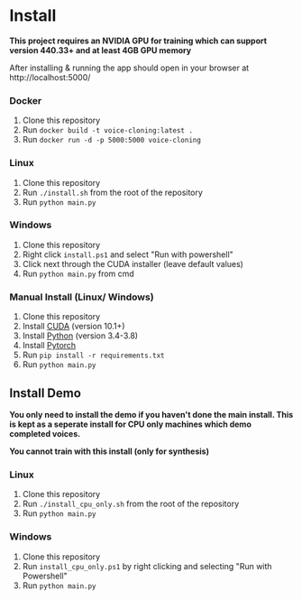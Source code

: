 # Install
**This project requires an NVIDIA GPU for training which can support version 440.33+ and at least 4GB GPU memory**

After installing & running the app should open in your browser at http://localhost:5000/

### Docker
1. Clone this repository
2. Run `docker build -t voice-cloning:latest .`
3. Run `docker run -d -p 5000:5000 voice-cloning`

### Linux
1. Clone this repository
2. Run `./install.sh` from the root of the repository
3. Run `python main.py`

### Windows
1. Clone this repository
2. Right click `install.ps1` and select "Run with powershell"
3. Click next through the CUDA installer (leave default values)
4. Run `python main.py` from cmd

### Manual Install (Linux/ Windows)
1. Clone this repository
2. Install [CUDA](https://developer.nvidia.com/cuda-zone) (version 10.1+)
3. Install [Python](https://www.python.org/) (version 3.4-3.8)
4. Install [Pytorch](https://pytorch.org/)
5. Run `pip install -r requirements.txt`
5. Run `python main.py`

## Install Demo

**You only need to install the demo if you haven't done the main install. This is kept as a seperate install for CPU only machines which demo completed voices.**

**You cannot train with this install (only for synthesis)**

### Linux
1. Clone this repository
2. Run `./install_cpu_only.sh` from the root of the repository
3. Run `python main.py`

### Windows
1. Clone this repository
2. Run `install_cpu_only.ps1` by right clicking and selecting "Run with Powershell"
3. Run `python main.py`
